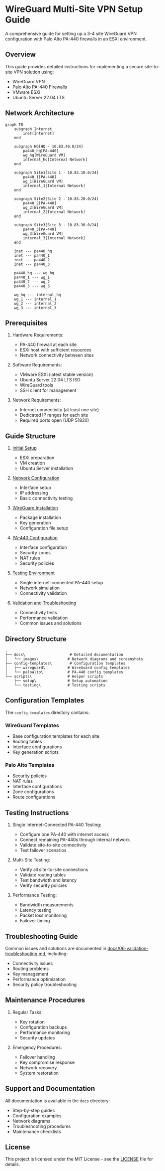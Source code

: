 # WireGuard Multi-Site VPN Setup Guide

A comprehensive guide for setting up a 3-4 site WireGuard VPN configuration with Palo Alto PA-440 firewalls in an ESXi environment.

## Overview

This guide provides detailed instructions for implementing a secure site-to-site VPN solution using:
- WireGuard VPN
- Palo Alto PA-440 Firewalls
- VMware ESXi
- Ubuntu Server 22.04 LTS

## Network Architecture

```mermaid
graph TB
    subgraph Internet
        inet[Internet]
    end

    subgraph HQ[HQ - 10.83.40.0/24]
        pa440_hq[PA-440]
        wg_hq[WireGuard VM]
        internal_hq[Internal Network]
    end

    subgraph Site1[Site 1 - 10.83.10.0/24]
        pa440_1[PA-440]
        wg_1[WireGuard VM]
        internal_1[Internal Network]
    end

    subgraph Site2[Site 2 - 10.83.20.0/24]
        pa440_2[PA-440]
        wg_2[WireGuard VM]
        internal_2[Internal Network]
    end

    subgraph Site3[Site 3 - 10.83.30.0/24]
        pa440_3[PA-440]
        wg_3[WireGuard VM]
        internal_3[Internal Network]
    end

    inet --- pa440_hq
    inet --- pa440_1
    inet --- pa440_2
    inet --- pa440_3

    pa440_hq --- wg_hq
    pa440_1 --- wg_1
    pa440_2 --- wg_2
    pa440_3 --- wg_3

    wg_hq --- internal_hq
    wg_1 --- internal_1
    wg_2 --- internal_2
    wg_3 --- internal_3
```

## Prerequisites

1. Hardware Requirements:
   - PA-440 firewall at each site
   - ESXi host with sufficient resources
   - Network connectivity between sites

2. Software Requirements:
   - VMware ESXi (latest stable version)
   - Ubuntu Server 22.04 LTS ISO
   - WireGuard tools
   - SSH client for management

3. Network Requirements:
   - Internet connectivity (at least one site)
   - Dedicated IP ranges for each site
   - Required ports open (UDP 51820)

## Guide Structure

1. [Initial Setup](docs/01-initial-setup.md)
   - ESXi preparation
   - VM creation
   - Ubuntu Server installation

2. [Network Configuration](docs/02-network-configuration.md)
   - Interface setup
   - IP addressing
   - Basic connectivity testing

3. [WireGuard Installation](docs/03-wireguard-installation.md)
   - Package installation
   - Key generation
   - Configuration file setup

4. [PA-440 Configuration](docs/04-paloalto-configuration.md)
   - Interface configuration
   - Security zones
   - NAT rules
   - Security policies

5. [Testing Environment](docs/05-testing-environment.md)
   - Single internet-connected PA-440 setup
   - Network simulation
   - Connectivity validation

6. [Validation and Troubleshooting](docs/06-validation-troubleshooting.md)
   - Connectivity tests
   - Performance validation
   - Common issues and solutions

## Directory Structure

```
.
├── docs\                    # Detailed documentation
│   └── images\             # Network diagrams and screenshots
├── config-templates\        # Configuration templates
│   ├── wireguard\          # WireGuard config templates
│   └── paloalto\           # PA-440 config templates
└── scripts\                # Helper scripts
    ├── setup\              # Setup automation
    └── testing\            # Testing scripts
```

## Configuration Templates

The `config-templates` directory contains:

### WireGuard Templates
- Base configuration templates for each site
- Routing tables
- Interface configurations
- Key generation scripts

### Palo Alto Templates
- Security policies
- NAT rules
- Interface configurations
- Zone configurations
- Route configurations

## Testing Instructions

1. Single Internet-Connected PA-440 Testing:
   - Configure one PA-440 with internet access
   - Connect remaining PA-440s through internal network
   - Validate site-to-site connectivity
   - Test failover scenarios

2. Multi-Site Testing:
   - Verify all site-to-site connections
   - Validate routing tables
   - Test bandwidth and latency
   - Verify security policies

3. Performance Testing:
   - Bandwidth measurements
   - Latency testing
   - Packet loss monitoring
   - Failover timing

## Troubleshooting Guide

Common issues and solutions are documented in [docs/06-validation-troubleshooting.md](docs/06-validation-troubleshooting.md), including:
- Connectivity issues
- Routing problems
- Key management
- Performance optimization
- Security policy troubleshooting

## Maintenance Procedures

1. Regular Tasks:
   - Key rotation
   - Configuration backups
   - Performance monitoring
   - Security updates

2. Emergency Procedures:
   - Failover handling
   - Key compromise response
   - Network recovery
   - System restoration

## Support and Documentation

All documentation is available in the `docs` directory:
- Step-by-step guides
- Configuration examples
- Network diagrams
- Troubleshooting procedures
- Maintenance checklists

## License

This project is licensed under the MIT License - see the [LICENSE](LICENSE) file for details.
